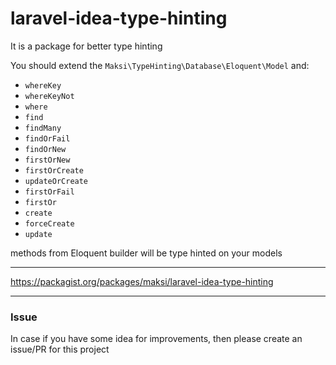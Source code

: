 # laravel-idea-type-hinting
It is a package for better type hinting

You should extend the `Maksi\TypeHinting\Database\Eloquent\Model` and:
 - `whereKey`
 - `whereKeyNot`
 - `where`
 - `find`
 - `findMany`
 - `findOrFail`
 - `findOrNew`
 - `firstOrNew`
 - `firstOrCreate`
 - `updateOrCreate`
 - `firstOrFail`
 - `firstOr`
 - `create`
 - `forceCreate`
 - `update`
 
 methods from Eloquent builder will be type hinted on your models
 
 ---
 
 https://packagist.org/packages/maksi/laravel-idea-type-hinting

---

### Issue

In case if you have some idea for improvements, then please create an issue/PR for this project

